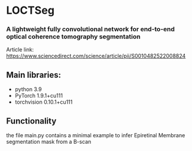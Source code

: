 # LOCTSeg
### A lightweight fully convolutional network for end-to-end optical coherence tomography segmentation

Article link: https://www.sciencedirect.com/science/article/pii/S0010482522008824

## Main libraries:
<ul>
  <li>python 3.9</li>
  <li>PyTorch 1.9.1+cu111</li>
  <li>torchvision 0.10.1+cu111</li>
</ul>

## Functionality
the file main.py contains a minimal example to infer Epiretinal Membrane segmentation mask from a B-scan
